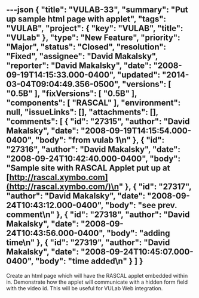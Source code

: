 ---json
{
  "title": "VULAB-33",
  "summary": "Put up sample html page with applet",
  "tags": "VULAB",
  "project": {
    "key": "VULAB",
    "title": "VULab"
  },
  "type": "New Feature",
  "priority": "Major",
  "status": "Closed",
  "resolution": "Fixed",
  "assignee": "David Makalsky",
  "reporter": "David Makalsky",
  "date": "2008-09-19T14:15:33.000-0400",
  "updated": "2014-03-04T09:04:49.356-0500",
  "versions": [
    "0.5B"
  ],
  "fixVersions": [
    "0.5B"
  ],
  "components": [
    "RASCAL"
  ],
  "environment": null,
  "issueLinks": [],
  "attachments": [],
  "comments": [
    {
      "id": "27315",
      "author": "David Makalsky",
      "date": "2008-09-19T14:15:54.000-0400",
      "body": "from vulab 1\n"
    },
    {
      "id": "27316",
      "author": "David Makalsky",
      "date": "2008-09-24T10:42:40.000-0400",
      "body": "Sample site with RASCAL Applet put up at [http://rascal.xymbo.com](http://rascal.xymbo.com/)\n"
    },
    {
      "id": "27317",
      "author": "David Makalsky",
      "date": "2008-09-24T10:43:12.000-0400",
      "body": "see prev. comment\n"
    },
    {
      "id": "27318",
      "author": "David Makalsky",
      "date": "2008-09-24T10:43:56.000-0400",
      "body": "adding time\n"
    },
    {
      "id": "27319",
      "author": "David Makalsky",
      "date": "2008-09-24T10:45:07.000-0400",
      "body": "time added\n"
    }
  ]
}
---
Create an html page which will have the RASCAL applet embedded within in.  Demonstrate how the applet will communicate with a hidden form field with the video id.  This will be useful for VULab Web integration.

        